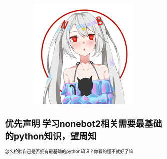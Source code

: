 <div align=center><img width="320" height="320" src="https://github.com/nonebot2-political-study-session/nb2PSS-Warehouse/blob/main/nb2.jpg"/></div>


# 优先声明 学习nonebot2相关需要最基础的python知识，望周知

怎么检验自己是否拥有最基础的python知识？你看的懂不就好了嘛




